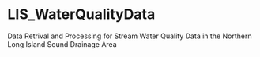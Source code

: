 # LIS_WaterQualityData
Data Retrival and Processing for Stream Water Quality Data in the Northern Long Island Sound Drainage Area
